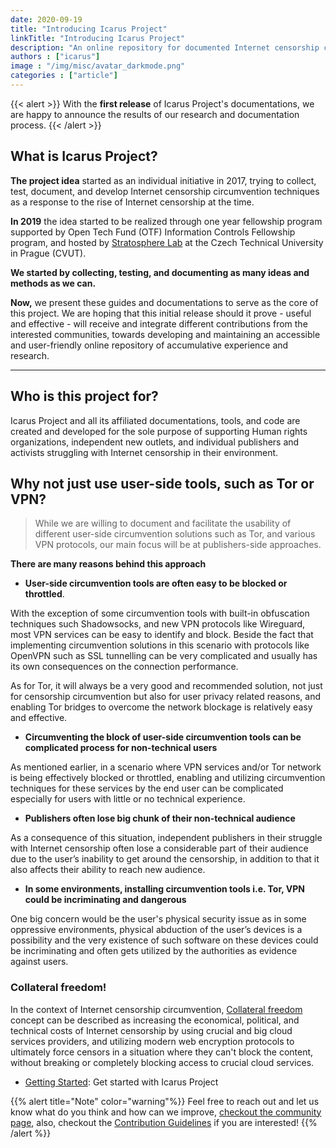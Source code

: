 ```yaml
---
date: 2020-09-19
title: "Introducing Icarus Project"
linkTitle: "Introducing Icarus Project"
description: "An online repository for documented Internet censorship circumvention techniques and methods."
authors : ["icarus"]
image : "/img/misc/avatar_darkmode.png"
categories : ["article"]
---
```




{{< alert >}}
With the **first release** of Icarus Project's documentations, we are happy to announce the results of our research and documentation process.
{{< /alert >}}

## What is Icarus Project?

**The project idea** started as an individual initiative in 2017, trying to collect, test, document, and develop Internet censorship circumvention techniques as a response to the rise of Internet censorship at the time.

**In 2019** the idea started to be realized through one year fellowship program supported by Open Tech Fund (OTF) Information Controls Fellowship program, and hosted by [Stratosphere Lab](https://www.stratosphereips.org/team) at the Czech Technical University in Prague (CVUT).

**We started by collecting, testing, and documenting as many ideas and methods as we can.**

**Now,** we present these guides and documentations to serve as the core of this project. We are hoping that this initial release should it prove - useful and effective - will receive and integrate different contributions from the interested communities, towards developing and maintaining an accessible and user-friendly online repository of accumulative experience and research.

------

## Who is this project for?

Icarus Project and all its affiliated documentations, tools, and code are created and developed for the sole purpose of supporting Human rights organizations, independent new outlets, and individual publishers and activists struggling with Internet censorship in their environment.


## Why not just use user-side tools, such as Tor or VPN?

>While we are willing to document and facilitate the usability of different user-side circumvention solutions such as Tor, and various VPN protocols, our main focus will be at publishers-side approaches.

**There are many reasons behind this approach**

- **User-side circumvention tools are often easy to be blocked or throttled**.

With the exception of some circumvention tools with built-in obfuscation techniques such Shadowsocks, and new VPN protocols like Wireguard, most VPN services can be easy to identify and block.
Beside the fact that implementing circumvention solutions in this scenario with protocols like OpenVPN such as SSL tunnelling can be very complicated and usually has its own consequences on the connection performance.

As for Tor, it will always be a very good and recommended solution, not just for censorship circumvention but also for user privacy related reasons, and enabling Tor bridges to overcome the network blockage is relatively easy and effective.

- **Circumventing the block of user-side circumvention tools can be complicated process for non-technical users**

As mentioned earlier, in a scenario where VPN services and/or Tor network is being effectively blocked or throttled, enabling and utilizing circumvention techniques for these services by the end user can be complicated especially for users with little or no technical experience.

- **Publishers often lose big chunk of their non-technical audience**

As a consequence of this situation, independent publishers in their struggle with Internet censorship often lose a considerable part of their audience due to the user’s inability to get around the censorship, in addition to that it also affects their ability to reach new audience.

- **In some environments, installing circumvention tools i.e. Tor, VPN could be incriminating and dangerous**

One big concern would be the user's physical security issue as in some oppressive environments, physical abduction of the user’s devices is a possibility and the very existence of such software on these devices could be incriminating and often gets utilized by the authorities as evidence against users.

### Collateral freedom!
In the context of Internet censorship circumvention, [Collateral freedom](https://en.wikipedia.org/wiki/Collateral_freedom) concept can be described as increasing the economical, political, and technical costs of Internet censorship by using crucial and big cloud services providers, and utilizing modern web encryption protocols to ultimately force censors in a situation where they can't block the content, without breaking or completely blocking access to crucial cloud services.

* [Getting Started](/docs/getting-started.html): Get started with Icarus Project


{{% alert title="Note" color="warning"%}}
Feel free to reach out and let us know what do you think and how can we improve, [checkout the community page](/community), also, checkout the [Contribution Guidelines](/docs/contribution-guidelines.html) if you are interested!
{{% /alert %}}